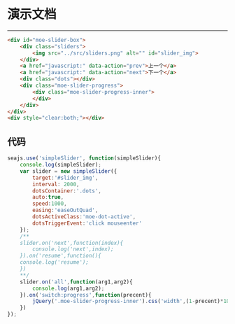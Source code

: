 # 演示文档

---

<style> 
.sliders {
        width:224px;
        height:375px;
        overflow:hidden;
        position:relative;
    }
    #slider_img {
        position:absolute;
        top:0;
        left:0;
        /* -webkit-transition:left 200ms ease-in;*/
    }
    .slider_dots li {
        float:left;
        list-style:none;
        margin-right:3px;
    }
    .dot {
        display:block;
        width:10px;
        height:10px;
        border-radius:5px;
        background:red;
        cursor:pointer;
    }
    .moe-slider-progress{
        width:224px;
        height:2px;
        border-radius:2px;

    }
    .moe-slider-progress-inner{
        width:100%;
        background:red;
        height:2px;
    }
    .moe-dot-active {
        background-color:purple;
    }
    </style>

````html
<div id="moe-slider-box">
    <div class="sliders">
        <img src="../src/sliders.png" alt="" id="slider_img">
    </div>
    <a href="javascript:" data-action="prev">上一个</a>
    <a href="javascript:" data-action="next">下一个</a>
    <div class="dots"></div>
    <div class="moe-slider-progress">
        <div class="moe-slider-progress-inner">
        </div>
    </div>
</div>
<div style="clear:both;"></div>
````

## 代码 
````javascript
seajs.use('simpleSlider', function(simpleSlider){
    console.log(simpleSlider);
    var slider = new simpleSlider({
        target:'#slider_img',
        interval: 2000,
        dotsContainer:'.dots',
        auto:true,
        speed:1000,
        easing:'easeOutQuad',
        dotsActiveClass:'moe-dot-active',
        dotsTriggerEvent:'click mouseenter'
    });
    /**
    slider.on('next',function(index){
        console.log('next',index);
    }).on('resume',function(){
    console.log('resume');
    })
    **/
    slider.on('all',function(arg1,arg2){
        console.log(arg1,arg2);
    }).on('switch:progress',function(precent){
        jQuery('.moe-slider-progress-inner').css('width',(1-precent)*100+'%');
    })
});
````
